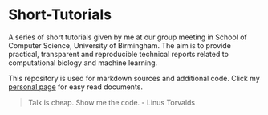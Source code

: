# Short-Tutorials
A series of short tutorials given by me at our group meeting in School of Computer Science, University of Birmingham. The aim is to provide practical, transparent and reproducible technical reports related to computational biology and machine learning.

This repository is used for markdown sources and additional code. Click my [personal page](http://www.cs.bham.ac.uk/~dxl466/) for easy read documents.

> Talk is cheap. Show me the code. - Linus Torvalds